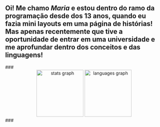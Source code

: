 <h2 align="left">Oi! Me chamo <i>Maria</i> e estou dentro do ramo da programação desde dos 13 anos, quando eu fazia mini layouts em uma página de histórias! Mas apenas recentemente que tive a oportunidade de entrar em uma universidade e me aprofundar dentro dos conceitos e das linguagens!</h2>
###
<div align="center">
  <img src="https://github-readme-stats.vercel.app/api?username=1ch1g05&hide_title=false&hide_rank=false&show_icons=true&include_all_commits=true&count_private=true&disable_animations=false&theme=dracula&locale=en&hide_border=false" height="150" alt="stats graph">
  <img src="https://github-readme-stats.vercel.app/api/top-langs?username=1ch1go5&locale=en&hide_title=false&layout=compact&card_width=320&langs_count=5&theme=radical&hide_border=false" height="150" alt="languages graph">
</div>
###
